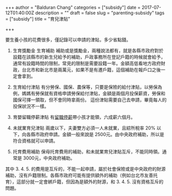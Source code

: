 +++
author = "Balduran Chang"
categories = ["subsidy"]
date = 2017-07-12T01:40:00Z
description = ""
draft = false
slug = "parenting-subsidy"
tags = ["subsidy"]
title = "育兒津貼"

+++


要生養小孩的花費很多，僅記錄可以申請的津貼，多少省點錢。

1. 生育獎勵金 生育補助
  補助或是獎勵金，兩種說法都有，就是各縣市政府對於設籍在該縣市的新生兒給予的補助，戶政事務所在登記戶籍的時候就會給予，通常有設籍時間的限制，常見的限制是需要設籍一年。金額高低看地方政府財政，台北市和新北市是兩萬元，如果不是有遷戶籍，這個補助在報戶口之後一定會拿到。

2. 生育給付津貼
  有分勞保、國保、農保等，只要是保險的給付津貼，以勞保為例，媽媽有勞保就有資格申請勞保給付津貼，金額是兩個月投保薪資，勞保和國保可擇一領取，但不會同時拿兩份。
  這份津貼需要自己去申請，畢竟每人的投保狀況不一樣。

3. 育嬰留職停薪津貼
  有[留職停薪](http://www.bli.gov.tw/sub.aspx?a=Cr6DBvkRTRg%3D)帶小孩才能領，六成薪六個月。

4. 未就業育兒津貼
  兩歲以下，夫妻雙方必須一人未就業，且綜所稅率 20% 以下，向各縣市政府申請。金額一般來說是 2500元。由中央政府補助，所以是符合資格就可以申請。

5. 托育費用補助
  保母托育費用的補助，和未就業育兒津貼互斥，不能同時領。通常是 3000元，中央政府補助。

其中 3. 4. 5. 的費用是互斥的，不能一起申請，屬於社會保險或是中央政府的財源補助，沒有戶籍限制。各縣市政府可能有提供額外的補助（例如台北市友善托育），這部分就一定會綁戶籍，但因為是額外的財源，和 3. 4. 5. 沒有資格互斥的問題。

